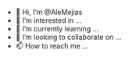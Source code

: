 - 👋 Hi, I’m @AleMejias
- 👀 I’m interested in ...
- 🌱 I’m currently learning ...
- 💞️ I’m looking to collaborate on ...
- 📫 How to reach me ...

<!---
AleMejias/AleMejias is a ✨ special ✨ repository because its `README.md` (this file) appears on your GitHub profile.
You can click the Preview link to take a look at your changes.
--->
